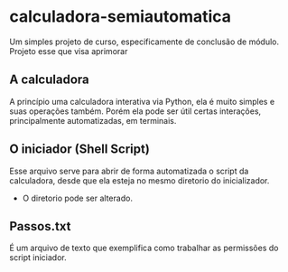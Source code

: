 # calculadora-semiautomatica
Um simples projeto de curso, especificamente de conclusão de módulo. Projeto esse que visa aprimorar
## A calculadora
A princípio uma calculadora interativa via Python, ela é muito simples e suas operações também.
Porém ela pode ser útil certas interações, principalmente automatizadas, em terminais.
## O iniciador (Shell Script)
Esse arquivo serve para abrir de forma automatizada o script da calculadora, desde que ela esteja no mesmo diretorio do inicializador.
- O diretorio pode ser alterado.
## Passos.txt
É um arquivo de texto que exemplifica como trabalhar as permissões do script iniciador.
